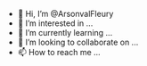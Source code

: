 - 👋 Hi, I’m @ArsonvalFleury
- 👀 I’m interested in ...
- 🌱 I’m currently learning ...
- 💞️ I’m looking to collaborate on ...
- 📫 How to reach me ...

<!---
Arsonval Fleury/Arsonval Fleury is a ✨ special ✨ repository because its `README.md` (this file) appears on your GitHub profile.
You can click the Preview link to take a look at your changes.
--->
